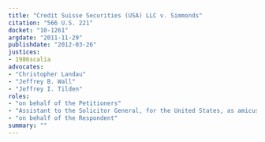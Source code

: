 ```yaml
---
title: "Credit Suisse Securities (USA) LLC v. Simmonds"
citation: "566 U.S. 221"
docket: "10-1261"
argdate: "2011-11-29"
publishdate: "2012-03-26"
justices:
- 1986scalia
advocates:
- "Christopher Landau"
- "Jeffrey B. Wall"
- "Jeffrey I. Tilden"
roles:
- "on behalf of the Petitioners"
- "Assistant to the Solicitor General, for the United States, as amicus curiae, supporting vacatur"
- "on behalf of the Respondent"
summary: ""
---
```


